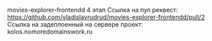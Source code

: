 movies-explorer-frontendd
4 этап Ссылка на пул реквест: 
https://github.com/vladislavrudrud/movies-explorer-frontendd/pull/2
Ссылка на задеплоенный на сервере проект: kolos.nomoredomainswork.ru

